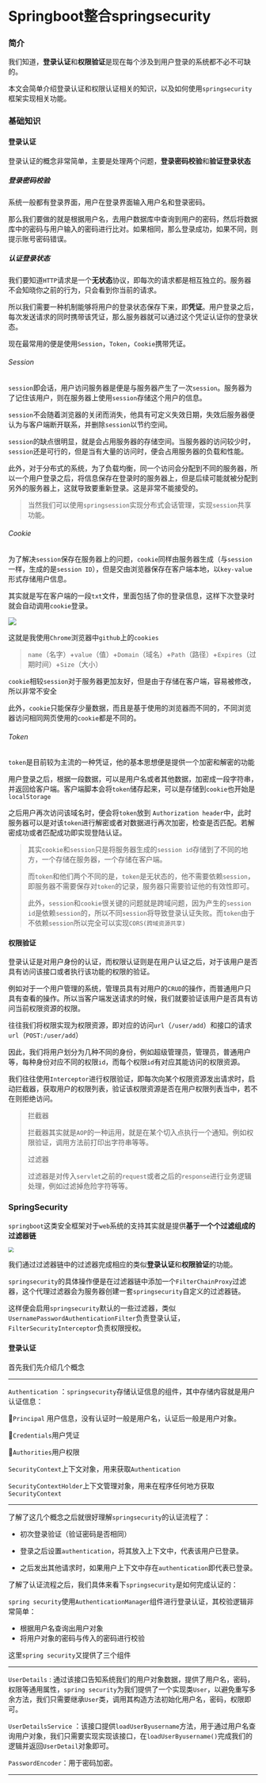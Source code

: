 # Springboot整合springsecurity

### 简介

我们知道，**登录认证**和**权限验证**是现在每个涉及到用户登录的系统都不必不可缺的。

本文会简单介绍登录认证和权限认证相关的知识，以及如何使用`springsecurity`框架实现相关功能。



### 基础知识

#### 登录认证

登录认证的概念非常简单，主要是处理两个问题，**登录密码校验**和**验证登录状态**

##### 登录密码校验

系统一般都有登录界面，用户在登录界面输入用户名和登录密码。

那么我们要做的就是根据用户名，去用户数据库中查询到用户的密码，然后将数据库中的密码与用户输入的密码进行比对。如果相同，那么登录成功，如果不同，则提示账号密码错误。

##### 认证登录状态

我们要知道`HTTP`请求是一个**无状态**协议，即每次的请求都是相互独立的。服务器不会知晓你之前的行为，只会看到你当前的请求。

所以我们需要一种机制能够将用户的登录状态保存下来，即**凭证**。用户登录之后，每次发送请求的同时携带该凭证，那么服务器就可以通过这个凭证认证你的登录状态。

现在最常用的便是使用`Session`，`Token`，`Cookie`携带凭证。

###### Session

`session`即会话，用户访问服务器是便是与服务器产生了一次`session`。服务器为了记住该用户，则在服务器上使用`session`存储这个用户的信息。

`session`不会随着浏览器的关闭而消失，他具有可定义失效日期，失效后服务器便认为与客户端断开联系，并删除`session`以节约空间。

`session`的缺点很明显，就是会占用服务器的存储空间。当服务器的访问较少时，`session`还是可行的，但是当有大量的访问时，便会占用服务器的负载和性能。

此外，对于分布式的系统，为了负载均衡，同一个访问会分配到不同的服务器，所以一个用户登录之后，将信息保存在登录时的服务器上，但是后续可能就被分配到另外的服务器上，这就导致要重新登录。这是非常不能接受的。

> 当然我们可以使用`springsession`实现分布式会话管理，实现`session`共享功能。

###### Cookie

为了解决`session`保存在服务器上的问题，`cookie`同样由服务器生成（与`session`一样，生成的是`session ID`），但是交由浏览器保存在客户端本地，以`key-value`形式存储用户信息。

其实就是写在客户端的一段`txt`文件，里面包括了你的登录信息，这样下次登录时就会自动调用`cookie`登录。

![](https://typora-cwh.oss-cn-hangzhou.aliyuncs.com/20210611133943.png)

这就是我使用`Chrome`浏览器中`github`上的`cookies`

> `name`（名字）+`value`（值）+`Domain`（域名）+`Path`（路径）+`Expires`（过期时间）+`Size`（大小）

`cookie`相较`session`对于服务器更加友好，但是由于存储在客户端，容易被修改，所以非常不安全

此外，`cookie`只能保存少量数据，而且是基于使用的浏览器而不同的，不同浏览器访问相同网页使用的`cookie`都是不同的。

###### Token

`token`是目前较为主流的一种凭证，他的基本思想便是提供一个加密和解密的功能

用户登录之后，根据一段数据，可以是用户名或者其他数据，加密成一段字符串，并返回给客户端。客户端脚本会将`token`储存起来，可以是存储到`cookie`也开始是`localStorage`

之后用户再次访问该域名时，便会将`token`放到 `Authorization header`中，此时服务器可以是对该`token`进行解密或者对数据进行再次加密，检查是否匹配。若解密成功或者匹配成功即实现登陆认证。

> 其实`cookie`和`session`只是将服务器生成的`session id`存储到了不同的地方，一个存储在服务器，一个存储在客户端。
>
> 而`token`和他们两个不同的是，`token`是无状态的，他不需要依赖`session`，即服务器不需要保存对`token`的记录，服务器只需要验证他的有效性即可。
>
> 此外，`session`和`cookie`很关键的问题就是跨域问题，因为产生的`session id`是依赖`session`的，所以不同`session`将导致登录认证失败。而`token`由于不依赖`session`所以完全可以实现`CORS(跨域资源共享)`

#### 权限验证

登录认证是对用户身份的认证，而权限认证则是在用户认证之后，对于该用户是否具有访问该接口或者执行该功能的权限的验证。

例如对于一个用户管理的系统，管理员具有对用户的`CRUD`的操作，而普通用户只具有查看的操作。所以当客户端发送请求的时候，我们就要验证该用户是否具有访问当前权限资源的权限。

往往我们将权限实现为权限资源，即对应的访问`url`（`/user/add`）和接口的请求`url`（`POST:/user/add`）

因此，我们将用户划分为几种不同的身份，例如超级管理员，管理员，普通用户等，每种身份对应不同的权限`id`，而每个权限`id`有对应其能访问的权限资源。

我们往往使用`Interceptor`进行权限验证，即每次向某个权限资源发出请求时，启动拦截器，获取用户的权限列表，验证该权限资源是否在用户权限列表当中，若不在则拒绝访问。

> 拦截器
>
> 拦截器其实就是`AOP`的一种运用，就是在某个切入点执行一个通知。例如权限验证，调用方法前打印出字符串等等。
>
> 过滤器
>
> 过滤器是对传入`servlet`之前的`request`或者之后的`response`进行业务逻辑处理，例如过滤掉危险字符等等。	



### SpringSecurity

`springboot`这类安全框架对于`web`系统的支持其实就是提供**基于一个个过滤组成的过滤器链**

<img src="https://typora-cwh.oss-cn-hangzhou.aliyuncs.com/20210611145109.png" style="zoom: 67%;" />

我们通过过滤器链中的过滤器完成相应的类似**登录认证**和**权限验证**的功能。

`springsecurity`的具体操作便是在过滤器链中添加一个`FilterChainProxy`过滤器，这个代理过滤器会为服务器创建一套`springsecurity`自定义的过滤器链。

这样便会启用`springsecurity`默认的一些过滤器，类似`UsernamePasswordAuthenticationFilter`负责登录认证，`FilterSecurityInterceptor`负责权限授权。

#### 登录认证

首先我们先介绍几个概念

------

`Authentication` ：`springsecurity`存储认证信息的组件，其中存储内容就是用户认证信息：

:bell:`Principal` 用户信息，没有认证时一般是用户名，认证后一般是用户对象。

:bell:`Credentials`用户凭证

:bell:`Authorities`用户权限

`SecurityContext`上下文对象，用来获取`Authentication`

`SecurityContextHolder`上下文管理对象，用来在程序任何地方获取`SecurityContext`

------

了解了这几个概念之后就很好理解`springsecurity`的认证流程了：

* 初次登录验证（验证密码是否相同）
* 登录之后设置`authentication`，将其放入上下文中，代表该用户已登录。

* 之后发出其他请求时，如果用户上下文中存在`authentication`即代表已登录。

了解了认证流程之后，我们具体来看下`springsecurity`是如何完成认证的：

`spring security`使用`AuthenticationManager`组件进行登录认证，其校验逻辑非常简单：

* 根据用户名查询出用户对象
* 将用户对象的密码与传入的密码进行校验

这里`spring security`又提供了三个组件

***

`UserDetails` : 通过该接口告知系统我们的用户对象数据，提供了用户名，密码，权限等通用属性，`spring security`为我们提供了一个实现类`User`，以避免重写多余方法，我们只需要继承`User`类，调用其构造方法初始化用户名，密码，权限即可。

`UserDetailsService` ：该接口提供`loadUserByusername`方法，用于通过用户名查询用户对象，我们只需要实现实现该接口，在`loadUserByusername()`完成我们的逻辑并返回`UserDetail`对象即可。

`PasswordEncoder`：用于密码加密。

***

